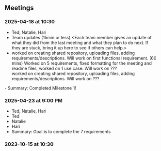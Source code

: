 ## Meetings
### 2025-04-18 at 10:30
- Ted, Natalie, Hari
- Team updates (15min or less)
<Each team member gives an update of what they did from the last meeting and what
they plan to do next. If they are stuck, bring it up here to see if others can
help.>
- <Ted> worked on creating shared repository, uploading files, adding requirements/descriptions. Will work on first functional requirement. (60 mins)
<Natalie> Worked on 5 requirements, fixed formatting for the meeting and readme files, worked on 1 use case. Will work on ???  
<Ted> worked on creating shared repository, uploading files, adding requirements/descriptions. Will work on ???
<Hari>
- Summary: Completed Milestone 1! 

### 2025-04-23 at 9:00 PM
- Ted, Natalie, Hari
- Ted
- Natalie
- Hari
- Summary: Goal is to complete the 7 requirements

### 2023-10-15 at 10:30
<meeting template would go here>
<only fill in template once you had the meeting>


